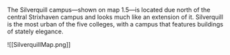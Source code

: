 The Silverquill campus—shown on map 1.5—is located due north of the central Strixhaven campus and looks much like an extension of it. Silverquill is the most urban of the five colleges, with a campus that features buildings of stately elegance.

![[SilverquillMap.png]]